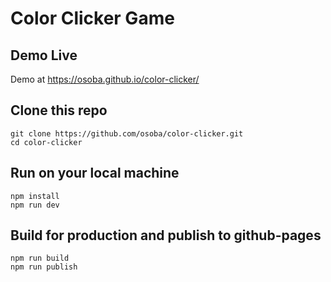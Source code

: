 # Color Clicker Game

## Demo Live
Demo at https://osoba.github.io/color-clicker/

## Clone this repo
```
git clone https://github.com/osoba/color-clicker.git
cd color-clicker
```

## Run on your local machine
```
npm install
npm run dev
```

## Build for production and publish to github-pages
```
npm run build
npm run publish
```
